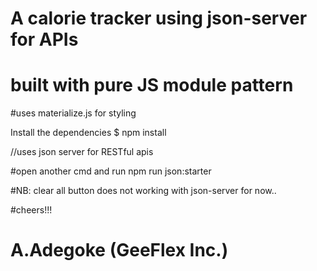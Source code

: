 # A calorie tracker using json-server for APIs

# built with pure JS module pattern

#uses materialize.js for styling

Install the dependencies
\$ npm install

//uses json server for RESTful apis

#open another cmd and run
npm run json:starter

#NB: clear all button does not working with json-server for now..

#cheers!!!

# A.Adegoke (GeeFlex Inc.)
